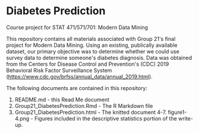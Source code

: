 # Diabetes Prediction
Course project for STAT 471/571/701: Modern Data Mining

This repository contains all materials associated with Group 21's final project for Modern Data Mining. Using an existing, publically available dataset, our primary objective was to determine whether we could use survey data to determine someone's diabetes diagnosis. Data was obtained from the Centers for Disease Control and Prevention's (CDC) 2019 Behavioral Risk Factor Surveillance System  (https://www.cdc.gov/brfss/annual_data/annual_2019.html).

The following documents are contained in this repository:
1. README.md - this Read Me document
2. Group21_DiabetesPrediction.Rmd - The R Markdown file
3. Group21_DiabetesPrediction.html - The knitted document
4-7. figure1-4.png - Figures included in the descriptive statistics portion of the write-up.
